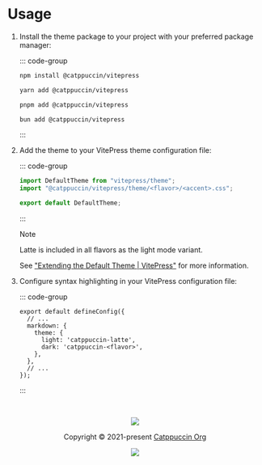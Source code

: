 # Usage

1. Install the theme package to your project with your preferred package manager:

   ::: code-group

   ```bash [npm]
   npm install @catppuccin/vitepress
   ```

   ```bash [Yarn]
   yarn add @catppuccin/vitepress
   ```

   ```bash [pnpm]
   pnpm add @catppuccin/vitepress
   ```

   ```bash [Bun]
   bun add @catppuccin/vitepress
   ```

   :::

2. Add the theme to your VitePress theme configuration file:

   ::: code-group

   ```ts {2} [.vitepress/theme/index.ts]
   import DefaultTheme from "vitepress/theme";
   import "@catppuccin/vitepress/theme/<flavor>/<accent>.css";

   export default DefaultTheme;
   ```

   :::

   > [!NOTE]
   > Latte is included in all flavors as the light mode variant.

   See ["Extending the Default Theme | VitePress"](https://vitepress.dev/guide/extending-default-theme#extending-the-default-theme) for more information.

3. Configure syntax highlighting in your VitePress configuration file:

   ::: code-group

   ```ts{6} [.vitepress/config.mts]
   export default defineConfig({
     // ...
     markdown: {
       theme: {
         light: 'catppuccin-latte',
         dark: 'catppuccin-<flavor>',
       },
     },
     // ...
   });
   ```

   :::

&nbsp;

<p align="center">
	<img src="https://raw.githubusercontent.com/catppuccin/catppuccin/main/assets/footers/gray0_ctp_on_line.svg?sanitize=true" />
</p>

<p align="center">
	Copyright &copy; 2021-present <a href="https://github.com/catppuccin" target="_blank">Catppuccin Org</a>
</p>

<p align="center">
	<a href="https://github.com/catppuccin/catppuccin/blob/main/LICENSE"><img src="https://img.shields.io/static/v1.svg?style=for-the-badge&label=License&message=MIT&logoColor=d9e0ee&colorA=363a4f&colorB=b7bdf8"/></a>
</p>
